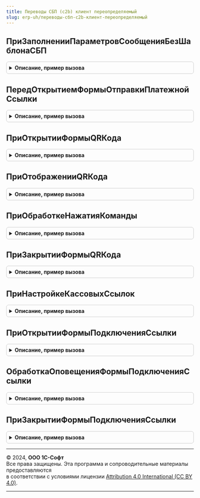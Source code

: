 ```yaml
---
title: Переводы СБП (c2b) клиент переопределяемый
slug: erp-uh/переводы-сбп-c2b-клиент-переопределяемый
---
```



## ПриЗаполненииПараметровСообщенияБезШаблонаСБП
<details style="margin: 1em 0; padding: 0.5em; border: 1px solid #ccc; border-radius: 6px;">

<summary style="font-weight: bold; cursor: pointer;">Описание, пример вызова</summary>

```bsl

// Заполняет параметры сообщения электронной почты, отправляемого без шаблона.
// Применяется в случае, если шаблоны сообщений не используются.
//
// Параметры:
//  ПараметрыСообщения - Структура - Параметры сообщения электронной почты:
//    * Получатель - СписокЗначений - Список адресов электронной почты.
//    * Предмет - Произвольный - Ссылка на основание платежа.
//    * Тема - Строка - Тема сообщения.
//    * Текст - Строка - Текст сообщения.
//  ПараметрыОперации - Структура - Содержит дополнительные параметры для формирования текста сообщения:
//    * НастройкаПодключения - СправочникСсылка.НастройкиПодключенияКСистемеБыстрыхПлатежей -
//      настройка подключения к Системе быстрых платежей.
//    * ПлатежнаяСсылка - Строка - Платежная ссылка, отправляемая в сообщении.
//    * СуммаСсылкиСБП - Число - Сумма платежной ссылки, отправляемой в сообщении.
//
//@skip-warning
Процедура ПриЗаполненииПараметровСообщенияБезШаблонаСБП(ПараметрыСообщения, ПараметрыОперации) Экспорт
```

Пример вызова
```bsl
ПереводыСБПc2bКлиентПереопределяемый.ПриЗаполненииПараметровСообщенияБезШаблонаСБП(ПараметрыСообщения, ПараметрыОперации) 
```
</details>

## ПередОткрытиемФормыОтправкиПлатежнойСсылки
<details style="margin: 1em 0; padding: 0.5em; border: 1px solid #ccc; border-radius: 6px;">

<summary style="font-weight: bold; cursor: pointer;">Описание, пример вызова</summary>

```bsl

// Определяет алгоритм, выполняющийся перед открытием формы подготовки платежной ссылки СБП.
//
Процедура ПередОткрытиемФормыОтправкиПлатежнойСсылки() Экспорт
```

Пример вызова
```bsl
ПереводыСБПc2bКлиентПереопределяемый.ПередОткрытиемФормыОтправкиПлатежнойСсылки() 
```
</details>

## ПриОткрытииФормыQRКода
<details style="margin: 1em 0; padding: 0.5em; border: 1px solid #ccc; border-radius: 6px;">

<summary style="font-weight: bold; cursor: pointer;">Описание, пример вызова</summary>

```bsl

// Определяет алгоритм, выполняющийся при открытии формы QR кода на форме подготовки платежной ссылки СБП.
//
// Параметры:
//  Форма - ФормаКлиентскогоПриложения - форма отображения QR-кода.
//  ДанныеПлатежнойСсылки - Структура - содержит в себе описание платежной ссылки:
//    * ПлатежнаяСсылка - Строка - ссылка сформированная по данным документа операции.
//    * QRКод - ДвоичныеДанные - данные изображения QR-кода.
//    * ОснованиеПлатежа - ОпределяемыйТип.ДокументОперацииСБП - документ, который отражает
//      оплату в информационной базе.
//  ОповещениеПослеЗавершенияНастройкиФормы - ОписаниеОповещения - оповещение,
//    вызывает метод "ПриОтображенииQRКода", рекомендуется использовать для подключения оборудования.
//    Свойство "ДополнительныеПараметры" имеет тип Структура, для передачи параметров в переопределяемый метод
//    ПереводыСБПc2bКлиентПереопределяемый.ПриОтображенииQRКода.
//
Процедура ПриОткрытииФормыQRКода( Экспорт
```

Пример вызова
```bsl
ПереводыСБПc2bКлиентПереопределяемый.ПриОткрытииФормыQRКода();
```
</details>

## ПриОтображенииQRКода
<details style="margin: 1em 0; padding: 0.5em; border: 1px solid #ccc; border-radius: 6px;">

<summary style="font-weight: bold; cursor: pointer;">Описание, пример вызова</summary>

```bsl

// Определяет алгоритм, выполняющийся при отображении QR кода на форме подготовки платежной ссылки СБП.
//
// Параметры:
//  ДанныеПлатежнойСсылки - Структура - содержит описание платежной ссылки и основания платежа:
//    * ПлатежнаяСсылка - Строка - ссылка сформированная по данным документа операции.
//    * QRКод - ДвоичныеДанные - данные изображения QR-кода.
//    * ОснованиеПлатежа - ОпределяемыйТип.ДокументОперацииСБП - документ, который отражает
//      оплату в информационной базе.
//  Параметры - Структура - описание параметров переданных из метода
//   ПереводыСБПc2bКлиентПереопределяемый.ПриОткрытииФормыQRКода.
//
// Пример:
//  Если ОбщегоНазначенияКлиент.ПодсистемаСуществует("ПоддержкаОборудования.ПодключаемоеОборудование.ДисплеиПокупателя") Тогда
//
//     МодульОборудованиеДисплеиПокупателяКлиент = ОбщегоНазначенияКлиент.ОбщийМодуль("ОборудованиеДисплеиПокупателяКлиент");
//
//       Если МодульОборудованиеДисплеиПокупателяКлиент.ПодключенныеДисплеиПокупателяВыводятQRКод() Тогда
//
//         ПараметрыОперации = МодульОборудованиеДисплеиПокупателяКлиент.ПараметрыОперацииДисплейПокупателя();
//         ПараметрыОперации.ЗначениеQRКода = ДанныеПлатежнойСсылки.ПлатежнаяСсылка;
//         ПараметрыОперации.КартинкаQRКода = Base64Строка(ДанныеПлатежнойСсылки.ПлатежнаяСсылка);
//
//         МодульОборудованиеДисплеиПокупателяКлиент.НачатьВыводQRКодаНаДисплейПокупателя(
//           Неопределено,
//           Новый УникальныйИдентификатор,
//           Неопределено,
//           ПараметрыОперации);
//
//         КонецЕсли;
//  КонецЕсли;
//
Процедура ПриОтображенииQRКода( Экспорт
```

Пример вызова
```bsl
ПереводыСБПc2bКлиентПереопределяемый.ПриОтображенииQRКода();
```
</details>

## ПриОбработкеНажатияКоманды
<details style="margin: 1em 0; padding: 0.5em; border: 1px solid #ccc; border-radius: 6px;">

<summary style="font-weight: bold; cursor: pointer;">Описание, пример вызова</summary>

```bsl

// Определяет алгоритм, выполняющийся при нажатии команды на форме QR-кода.
//
// Параметры:
//  Форма - ФормаКлиентскогоПриложения - форма отображения QR-кода.
//  Команда - КомандаФормы - выполняемая команда.
//  ДанныеПлатежнойСсылки - Структура - параметры выполнения команды:
//    * ПлатежнаяСсылка - Строка - ссылка сформированная по данным документа операции.
//    * QRКод - ДвоичныеДанные - данные изображения QR-кода.
//    * ОснованиеПлатежа - ОпределяемыйТип.ДокументОперацииСБП - документ, который отражает
//      оплату в информационной базе.
//
Процедура ПриОбработкеНажатияКоманды( Экспорт
```

Пример вызова
```bsl
ПереводыСБПc2bКлиентПереопределяемый.ПриОбработкеНажатияКоманды();
```
</details>

## ПриЗакрытииФормыQRКода
<details style="margin: 1em 0; padding: 0.5em; border: 1px solid #ccc; border-radius: 6px;">

<summary style="font-weight: bold; cursor: pointer;">Описание, пример вызова</summary>

```bsl

// Определяет алгоритм, выполняющийся при закрытии формы отображения QR-кода.
//
// Параметры:
//  Форма - ФормаКлиентскогоПриложения - форма отображения QR-кода.
//
Процедура ПриЗакрытииФормыQRКода(Форма) Экспорт
```

Пример вызова
```bsl
ПереводыСБПc2bКлиентПереопределяемый.ПриЗакрытииФормыQRКода(Форма) 
```
</details>

## ПриНастройкеКассовыхСсылок
<details style="margin: 1em 0; padding: 0.5em; border: 1px solid #ccc; border-radius: 6px;">

<summary style="font-weight: bold; cursor: pointer;">Описание, пример вызова</summary>

```bsl

// Определяет алгоритм, выполняющийся при открытии формы кассовых ссылок из формы настройки подключения СБП.
//
// Параметры:
//  ПараметрыНастройки - Структура - содержит в себе описание настроек подключения:
//    * НастройкаПодключения - СправочникСсылка.НастройкиПодключенияКСистемеБыстрыхПлатежей -
//      настройка подключения к Системе быстрых платежей.
//  ПараметрыОплаты - Соответствие - содержит имена и значения полей регистра сведений,
//      хранящего данные о настройках оплат.
//  ОповещениеПослеЗакрытияФормы - ОписаниеОповещения - оповещение,вызывает метод "ПриЗакрытииФормыКассовыхСсылок",
//    необходимо передать количество кассовых ссылок по настройке интеграции.
//
Процедура ПриНастройкеКассовыхСсылок( Экспорт
```

Пример вызова
```bsl
ПереводыСБПc2bКлиентПереопределяемый.ПриНастройкеКассовыхСсылок();
```
</details>

## ПриОткрытииФормыПодключенияСсылки
<details style="margin: 1em 0; padding: 0.5em; border: 1px solid #ccc; border-radius: 6px;">

<summary style="font-weight: bold; cursor: pointer;">Описание, пример вызова</summary>

```bsl

// Определяет алгоритм, выполняющийся при открытии подключения кассовой ссылки.
//
// Параметры:
//  Форма - ФормаКлиентскогоПриложения - форма подключения кассовой ссылки.
//  Отказ - Булево - признак отказа от открытия формы.
//
Процедура ПриОткрытииФормыПодключенияСсылки( Экспорт
```

Пример вызова
```bsl
ПереводыСБПc2bКлиентПереопределяемый.ПриОткрытииФормыПодключенияСсылки();
```
</details>

## ОбработкаОповещенияФормыПодключенияСсылки
<details style="margin: 1em 0; padding: 0.5em; border: 1px solid #ccc; border-radius: 6px;">

<summary style="font-weight: bold; cursor: pointer;">Описание, пример вызова</summary>

```bsl

// Определяет алгоритм, выполняющийся при открытии подключения кассовой ссылки.
//
// Параметры:
//  Форма - ФормаКлиентскогоПриложения - форма подключения кассовой ссылки.
//  ИмяСобытия - Строка - может быть использовано для идентификации сообщений
//    принимающими их формами.
//  Параметр - Произвольный - могут быть переданы любые необходимые данные для обработки.
//  Источник - Произвольный - источник события, например, в качестве источника может быть
//   указана другая форма.
//  Подключить - Булево - если устанавливается значение Истина, будет выполнена попытка
//   подключения ссылки.
//
Процедура ОбработкаОповещенияФормыПодключенияСсылки( Экспорт
```

Пример вызова
```bsl
ПереводыСБПc2bКлиентПереопределяемый.ОбработкаОповещенияФормыПодключенияСсылки();
```
</details>

## ПриЗакрытииФормыПодключенияСсылки
<details style="margin: 1em 0; padding: 0.5em; border: 1px solid #ccc; border-radius: 6px;">

<summary style="font-weight: bold; cursor: pointer;">Описание, пример вызова</summary>

```bsl

// Определяет алгоритм, выполняющийся при закрытии формы подключения кассовой ссылки.
//
// Параметры:
//  Форма - ФормаКлиентскогоПриложения - форма подключения кассовой ссылки.
//  ЗавершениеРаботы - Булево - признак завершения работы.
//
Процедура ПриЗакрытииФормыПодключенияСсылки( Экспорт
```

Пример вызова
```bsl
ПереводыСБПc2bКлиентПереопределяемый.ПриЗакрытииФормыПодключенияСсылки();
```
</details>

---

© 2024, **ООО 1С-Софт**  
Все права защищены. Эта программа и сопроводительные материалы предоставляются  
в соответствии с условиями лицензии [Attribution 4.0 International (CC BY 4.0)](https://creativecommons.org/licenses/by/4.0/legalcode).

---

